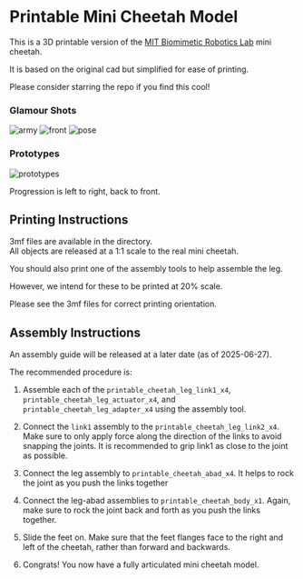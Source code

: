 # Printable Mini Cheetah Model

This is a 3D printable version of the [MIT Biomimetic Robotics Lab](https://biomimetics.mit.edu/) mini cheetah.

It is based on the original cad but simplified for ease of printing.

Please consider starring the repo if you find this cool!

### Glamour Shots
![army](glamour_shots/army.png)
![front](glamour_shots/front.png)
![pose](glamour_shots/pose.png)

### Prototypes
![prototypes](glamour_shots/prototypes.png)

Progression is left to right, back to front.

## Printing Instructions

3mf files are available in the directory.  
All objects are released at a 1:1 scale to the real mini cheetah.

You should also print one of the assembly tools to help assemble the leg.

However, we intend for these to be printed at 20% scale.

Please see the 3mf files for correct printing orientation.

## Assembly Instructions
An assembly guide will be released at a later date (as of 2025-06-27).

The recommended procedure is:

1. Assemble each of the `printable_cheetah_leg_link1_x4`, `printable_cheetah_leg_actuator_x4`, and
`printable_cheetah_leg_adapter_x4` using the assembly tool.

2. Connect the `link1` assembly to the `printable_cheetah_leg_link2_x4`.  Make sure to only apply
force along the direction of the links to avoid snapping the joints.  It is recommended to grip
link1 as close to the joint as possible.

3. Connect the leg assembly to `printable_cheetah_abad_x4`.  It helps to rock the joint as you push the links
together

4. Connect the leg-abad assemblies to `printable_cheetah_body_x1`.  Again, make sure to rock the joint back and forth
as you push the links together.

5. Slide the feet on.  Make sure that the feet flanges face to the right and left of the cheetah, rather than forward and backwards.

6. Congrats! You now have a fully articulated mini cheetah model.
